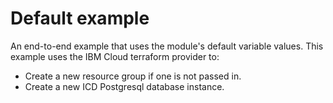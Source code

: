 # Default example

An end-to-end example that uses the module's default variable values. This example uses the IBM Cloud terraform provider to:

- Create a new resource group if one is not passed in.
- Create a new ICD Postgresql database instance.
